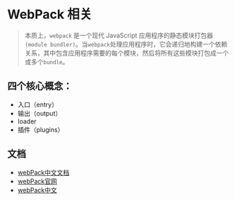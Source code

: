 # WebPack 相关
> 本质上，`webpack` 是一个现代 JavaScript 应用程序的静态模块打包器`(module
> bundler)`。当`webpack`处理应用程序时，它会递归地构建一个依赖关系，其中包含应用程序需要的每个模块，然后将所有这些模块打包成一个或多个`bundle`。

## 四个核心概念：
* 入口（entry）
* 输出（output）
* loader
* 插件（plugins）

## 文档
* [webPack中文文档](https://www.webpackjs.com/concepts/)
* [webPack官网](https://webpack.js.org/concepts/)
* [webPack中文](https://webpack.docschina.org/)
